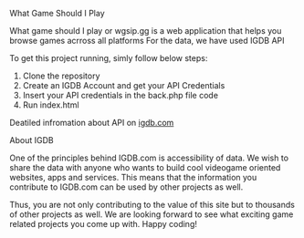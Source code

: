 What Game Should I Play

What game should I play or wgsip.gg is a web application that helps you browse games acrross all platforms
For the data, we have used IGDB API

To get this project running, simly follow below steps:

1. Clone the repository
2. Create an IGDB Account and get your API Credentials
3. Insert your API credentials in the back.php file code
4. Run index.html

Deatiled infromation about API on [igdb.com](https://api-docs.igdb.com/#getting-started)

About IGDB 

One of the principles behind IGDB.com is accessibility of data. We wish to share the data with anyone who wants to build cool videogame oriented websites, apps and services. This means that the information you contribute to IGDB.com can be used by other projects as well.

Thus, you are not only contributing to the value of this site but to thousands of other projects as well. We are looking forward to see what exciting game related projects you come up with. Happy coding!
